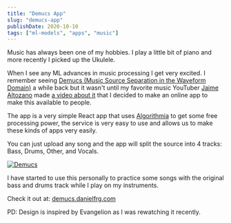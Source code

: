 ```yaml
---
title: "Demucs App"
slug: "demucs-app"
publishDate: 2020-10-10
tags: ["ml-models", "apps", "music"]
---
```


Music has always been one of my hobbies.
I play a little bit of piano and more recently I picked up the Ukulele.

When I see any ML advances in music processing I get very excited.
I remember seeing [Demucs (Music Source Separation in the Waveform Domain)](https://github.com/facebookresearch/demucs)
a while back but it wasn't until my favorite music YouTuber [Jaime Altozano](https://www.youtube.com/channel/UCa3DVlGH2_QhvwuWlPa6MDQ)
made [a video about it](https://www.youtube.com/watch?v=4_l31Vucrmo)
that I decided to make an online app to make this available to people.

The app is a very simple React app that uses [Algorithmia](https://algorithmia.com) to get
some free processing power, the service is very easy to use and allows us to make these kinds
of apps very easily.

You can just upload any song and the app will split the source into 4 tracks: Bass, Drums, Other, and Vocals.

[![Demucs](/images/demucs.png)](https://demucs.danielfrg.com)

I have started to use this personally to practice some songs with the original
bass and drums track while I play on my instruments.

Check it out at: [demucs.danielfrg.com](https://demucs.danielfrg.com)

PD: Design is inspired by Evangelion as I was rewatching it recently.
